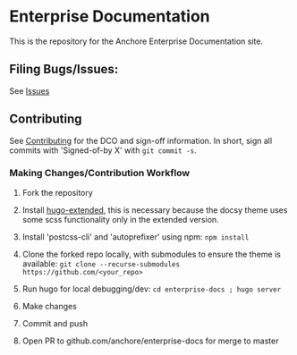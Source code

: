 # Enterprise Documentation

This is the repository for the Anchore Enterprise Documentation site.

## Filing Bugs/Issues: 

See [Issues](https://github.com/anchore/enterprise-docs/issues)

## Contributing

See [Contributing](CONTRIBUTING.rst) for the DCO and sign-off information. In short, sign all
commits with 'Signed-of-by X' with `git commit -s`.

### Making Changes/Contribution Workflow

1. Fork the repository

1. Install [hugo-extended](https://github.com/gohugoio/hugo/releases/), this is necessary because the docsy theme uses some scss functionality only in the extended version.

1. Install 'postcss-cli' and 'autoprefixer' using npm:
`npm install`

1. Clone the forked repo locally, with submodules to ensure the theme is available:
 `git clone --recurse-submodules https://github.com/<your_repo>`
 
1. Run hugo for local debugging/dev:
`cd enterprise-docs ; hugo server`

1. Make changes

1. Commit and push

1. Open PR to github.com/anchore/enterprise-docs for merge to master




